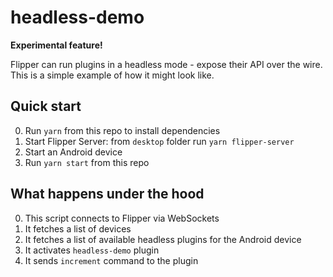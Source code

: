 # headless-demo

**Experimental feature!**

Flipper can run plugins in a headless mode - expose their API over the wire. This is a simple example of how it might look like.

## Quick start

0. Run `yarn` from this repo to install dependencies
0. Start Flipper Server: from `desktop` folder run `yarn flipper-server`
0. Start an Android device
0. Run `yarn start` from this repo

## What happens under the hood

0. This script connects to Flipper via WebSockets
0. It fetches a list of devices
0. It fetches a list of available headless plugins for the Android device
0. It activates `headless-demo` plugin
0. It sends `increment` command to the plugin
